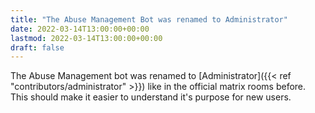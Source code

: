 ```yaml
---
title: "The Abuse Management Bot was renamed to Administrator"
date: 2022-03-14T13:00:00+00:00
lastmod: 2022-03-14T13:00:00+00:00
draft: false
---
```


The Abuse Management bot was renamed to
[Administrator]({{< ref "contributors/administrator" >}}) like in the official
matrix rooms before. This should make it easier to understand it's purpose for
new users.
